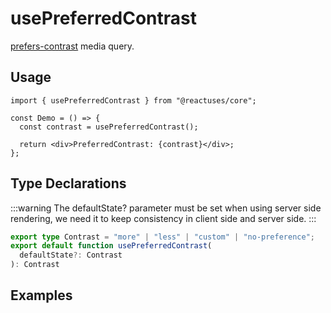 # usePreferredContrast

[prefers-contrast](https://developer.mozilla.org/en-US/docs/Web/CSS/@media/prefers-contrast) media query.

## Usage

```tsx
import { usePreferredContrast } from "@reactuses/core";

const Demo = () => {
  const contrast = usePreferredContrast();

  return <div>PreferredContrast: {contrast}</div>;
};
```

## Type Declarations

:::warning
The defaultState? parameter must be set when using server side rendering, we need it to keep consistency in client side and server side.
:::

```ts
export type Contrast = "more" | "less" | "custom" | "no-preference";
export default function usePreferredContrast(
  defaultState?: Contrast
): Contrast
```

## Examples
